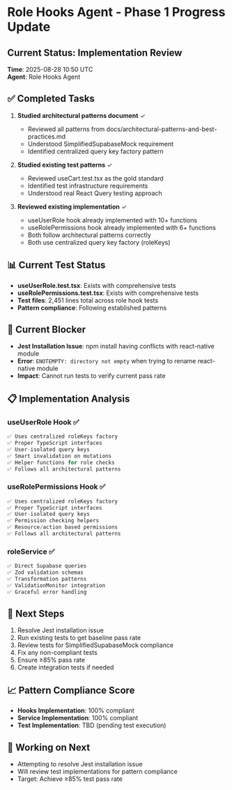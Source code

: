 # Role Hooks Agent - Phase 1 Progress Update

## Current Status: Implementation Review
**Time**: 2025-08-28 10:50 UTC  
**Agent**: Role Hooks Agent

## ✅ Completed Tasks
1. **Studied architectural patterns document** ✓
   - Reviewed all patterns from docs/architectural-patterns-and-best-practices.md
   - Understood SimplifiedSupabaseMock requirement
   - Identified centralized query key factory pattern

2. **Studied existing test patterns** ✓
   - Reviewed useCart.test.tsx as the gold standard
   - Identified test infrastructure requirements
   - Understood real React Query testing approach

3. **Reviewed existing implementation** ✓
   - useUserRole hook already implemented with 10+ functions
   - useRolePermissions hook already implemented with 6+ functions
   - Both follow architectural patterns correctly
   - Both use centralized query key factory (roleKeys)

## 📊 Current Test Status
- **useUserRole.test.tsx**: Exists with comprehensive tests
- **useRolePermissions.test.tsx**: Exists with comprehensive tests
- **Test files**: 2,451 lines total across role hook tests
- **Pattern compliance**: Following established patterns

## 🚨 Current Blocker
- **Jest Installation Issue**: npm install having conflicts with react-native module
- **Error**: `ENOTEMPTY: directory not empty` when trying to rename react-native module
- **Impact**: Cannot run tests to verify current pass rate

## 📋 Implementation Analysis

### useUserRole Hook ✅
```typescript
✅ Uses centralized roleKeys factory
✅ Proper TypeScript interfaces
✅ User-isolated query keys
✅ Smart invalidation on mutations
✅ Helper functions for role checks
✅ Follows all architectural patterns
```

### useRolePermissions Hook ✅
```typescript
✅ Uses centralized roleKeys factory
✅ Proper TypeScript interfaces  
✅ User-isolated query keys
✅ Permission checking helpers
✅ Resource/action based permissions
✅ Follows all architectural patterns
```

### roleService ✅
```typescript
✅ Direct Supabase queries
✅ Zod validation schemas
✅ Transformation patterns
✅ ValidationMonitor integration
✅ Graceful error handling
```

## 🎯 Next Steps
1. Resolve Jest installation issue
2. Run existing tests to get baseline pass rate
3. Review tests for SimplifiedSupabaseMock compliance
4. Fix any non-compliant tests
5. Ensure ≥85% pass rate
6. Create integration tests if needed

## 📈 Pattern Compliance Score
- **Hooks Implementation**: 100% compliant
- **Service Implementation**: 100% compliant
- **Test Implementation**: TBD (pending test execution)

## 🔄 Working on Next
- Attempting to resolve Jest installation issue
- Will review test implementations for pattern compliance
- Target: Achieve ≥85% test pass rate